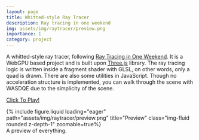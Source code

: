 ```yaml
---
layout: page
title: Whitted-style Ray Tracer
description: Ray tracing in one weekend
img: assets/img/raytracer/preview.png
importance: 1
category: project
---
```


A whitted-style ray tracer, following <a href="https://raytracing.github.io/books/RayTracingInOneWeekend.html">Ray Tracing in One Weekend</a>. It is a WebGPU based project and is built upon <a href="https://threejs.org/">Three.js</a> library. The ray tracing logic is written inside a fragment shader with GLSL, on other words, only a quad is drawn. There are also some utilities in JavaScript. Though no acceleration structure is implemented, you can walk through the scene with WASDQE due to the simplicity of the scene.


<a href="https://acsweb.ucsd.edu/~zew027/raytracer/index.html">Click To Play!</a>

<div class="row">
    <div class="row-sm mt-1 mt-md-0">
        {% include figure.liquid loading="eager" path="assets/img/raytracer/preview.png" title="Preview" class="img-fluid rounded z-depth-1" zoomable=true%}
    </div>
</div>
<div class="caption">
    A preview of everything.
</div>